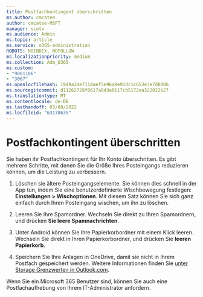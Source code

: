 ```yaml
---
title: Postfachkontingent überschritten
ms.author: cmcatee
author: cmcatee-MSFT
manager: scotv
ms.audience: Admin
ms.topic: article
ms.service: o365-administration
ROBOTS: NOINDEX, NOFOLLOW
ms.localizationpriority: medium
ms.collection: Adm_O365
ms.custom:
- "9001106"
- "3067"
ms.openlocfilehash: 1949a3de7114aef5e96a8e91dc1c653e3e7d800b
ms.sourcegitcommit: d11262728f0617a843a0117cb5172aa322022b27
ms.translationtype: MT
ms.contentlocale: de-DE
ms.lasthandoff: 03/08/2022
ms.locfileid: "63170635"
---
```

# <a name="mailbox-quota-exceeded"></a>Postfachkontingent überschritten

Sie haben ihr Postfachkontingent für Ihr Konto überschritten. Es gibt mehrere Schritte, mit denen Sie die Größe Ihres Posteingangs reduzieren können, um die Leistung zu verbessern.

1. Löschen sie ältere Posteingangselemente. Sie können dies schnell in der App tun, indem Sie eine benutzerdefinierte Wischbewegung festlegen: **Einstellungen > Wischoptionen**. Mit diesem Satz können Sie sich ganz einfach durch Ihren Posteingang wischen, um ihn zu löschen.

2. Leeren Sie Ihre Spamordner. Wechseln Sie direkt zu Ihren Spamordnern, und drücken **Sie leere Spamnachrichten**.

3. Unter Android können Sie Ihre Papierkorbordner mit einem Klick leeren. Wechseln Sie direkt in Ihren Papierkorbordner, und drücken Sie **leeren Papierkorb**. 

4. Speichern Sie Ihre Anlagen in OneDrive, damit sie nicht in Ihrem Postfach gespeichert werden. Weitere Informationen finden Sie [unter Storage Grenzwerten in Outlook.com](https://support.office.com/article/storage-limits-in-outlook-com-7ac99134-69e5-4619-ac0b-2d313bba5e9e). 

Wenn Sie ein Microsoft 365 Benutzer sind, können Sie auch eine Postfachaufhebung von Ihrem IT-Administrator anfordern.